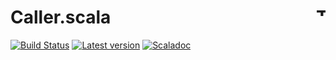 # Caller.scala <a href="http://thoughtworks.com/"><img align="right" src="https://www.thoughtworks.com/imgs/tw-logo.png" title="ThoughtWorks" height="15"/></a>

[![Build Status](https://travis-ci.org/ThoughtWorksInc/Caller.scala.svg?branch=master)](https://travis-ci.org/ThoughtWorksInc/Caller.scala)
[![Latest version](https://index.scala-lang.org/thoughtworksinc/caller.scala/caller/latest.svg)](https://index.scala-lang.org/thoughtworksinc/caller.scala/caller)
[![Scaladoc](https://javadoc.io/badge/com.thoughtworks.caller/caller_2.12.svg?label=scaladoc)](https://javadoc.io/page/com.thoughtworks.caller/caller_2.12/latest/com/thoughtworks/index.html)

